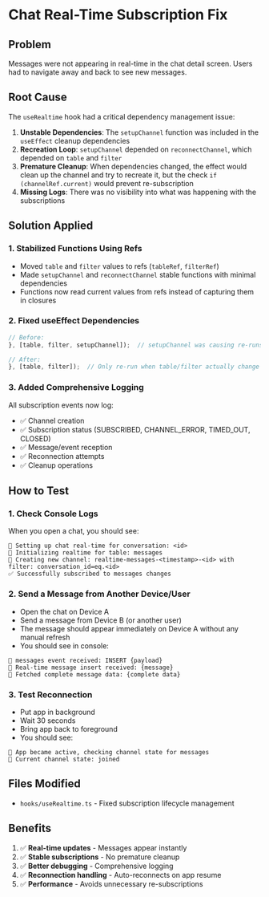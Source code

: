 # Chat Real-Time Subscription Fix

## Problem
Messages were not appearing in real-time in the chat detail screen. Users had to navigate away and back to see new messages.

## Root Cause
The `useRealtime` hook had a critical dependency management issue:

1. **Unstable Dependencies**: The `setupChannel` function was included in the `useEffect` cleanup dependencies
2. **Recreation Loop**: `setupChannel` depended on `reconnectChannel`, which depended on `table` and `filter`
3. **Premature Cleanup**: When dependencies changed, the effect would clean up the channel and try to recreate it, but the check `if (channelRef.current)` would prevent re-subscription
4. **Missing Logs**: There was no visibility into what was happening with the subscriptions

## Solution Applied

### 1. Stabilized Functions Using Refs
- Moved `table` and `filter` values to refs (`tableRef`, `filterRef`)
- Made `setupChannel` and `reconnectChannel` stable functions with minimal dependencies
- Functions now read current values from refs instead of capturing them in closures

### 2. Fixed useEffect Dependencies
```typescript
// Before:
}, [table, filter, setupChannel]);  // setupChannel was causing re-runs

// After:
}, [table, filter]);  // Only re-run when table/filter actually change
```

### 3. Added Comprehensive Logging
All subscription events now log:
- ✅ Channel creation
- ✅ Subscription status (SUBSCRIBED, CHANNEL_ERROR, TIMED_OUT, CLOSED)
- ✅ Message/event reception
- ✅ Reconnection attempts
- ✅ Cleanup operations

## How to Test

### 1. Check Console Logs
When you open a chat, you should see:
```
🔗 Setting up chat real-time for conversation: <id>
🔗 Initializing realtime for table: messages
🔗 Creating new channel: realtime-messages-<timestamp>-<id> with filter: conversation_id=eq.<id>
✅ Successfully subscribed to messages changes
```

### 2. Send a Message from Another Device/User
- Open the chat on Device A
- Send a message from Device B (or another user)
- The message should appear immediately on Device A without any manual refresh
- You should see in console:
```
🔗 messages event received: INSERT {payload}
🔗 Real-time message insert received: {message}
🔗 Fetched complete message data: {complete data}
```

### 3. Test Reconnection
- Put app in background
- Wait 30 seconds
- Bring app back to foreground
- You should see:
```
🔗 App became active, checking channel state for messages
🔗 Current channel state: joined
```

## Files Modified
- `hooks/useRealtime.ts` - Fixed subscription lifecycle management

## Benefits
1. ✅ **Real-time updates** - Messages appear instantly
2. ✅ **Stable subscriptions** - No premature cleanup
3. ✅ **Better debugging** - Comprehensive logging
4. ✅ **Reconnection handling** - Auto-reconnects on app resume
5. ✅ **Performance** - Avoids unnecessary re-subscriptions

